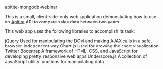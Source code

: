 apitite-mongodb-webinar

This is a small, client-side-only web application demonstrating how to use an [Apitite](https://www.apitite.net/) API to compare sales data between two years.

This web app uses the following libraries to accomplish its task:

jQuery
Used for manipulating the DOM and making AJAX calls in a safe, browser-independent way
Chart.js
Used for drawing the chart visualization
Twitter Bootstrap
A framework of HTML, CSS, and JavaScript for developing pretty, responsive web apps
Underscore.js
A collection of JavaScript utility functions for manipulating data